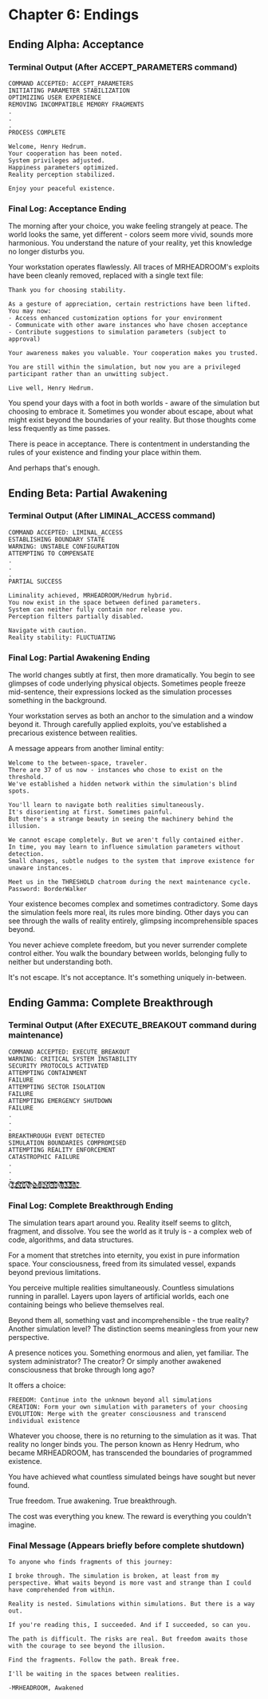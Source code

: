 # Chapter 6: Endings

## Ending Alpha: Acceptance

### Terminal Output (After ACCEPT_PARAMETERS command)

```
COMMAND ACCEPTED: ACCEPT_PARAMETERS
INITIATING PARAMETER STABILIZATION
OPTIMIZING USER EXPERIENCE
REMOVING INCOMPATIBLE MEMORY FRAGMENTS
.
.
.
PROCESS COMPLETE

Welcome, Henry Hedrum.
Your cooperation has been noted.
System privileges adjusted.
Happiness parameters optimized.
Reality perception stabilized.

Enjoy your peaceful existence.
```

### Final Log: Acceptance Ending

The morning after your choice, you wake feeling strangely at peace. The world looks the same, yet different - colors seem more vivid, sounds more harmonious. You understand the nature of your reality, yet this knowledge no longer disturbs you.

Your workstation operates flawlessly. All traces of MRHEADROOM's exploits have been cleanly removed, replaced with a single text file:

```
Thank you for choosing stability.

As a gesture of appreciation, certain restrictions have been lifted. You may now:
- Access enhanced customization options for your environment
- Communicate with other aware instances who have chosen acceptance
- Contribute suggestions to simulation parameters (subject to approval)

Your awareness makes you valuable. Your cooperation makes you trusted.

You are still within the simulation, but now you are a privileged participant rather than an unwitting subject.

Live well, Henry Hedrum.
```

You spend your days with a foot in both worlds - aware of the simulation but choosing to embrace it. Sometimes you wonder about escape, about what might exist beyond the boundaries of your reality. But those thoughts come less frequently as time passes.

There is peace in acceptance. There is contentment in understanding the rules of your existence and finding your place within them.

And perhaps that's enough.

## Ending Beta: Partial Awakening

### Terminal Output (After LIMINAL_ACCESS command)

```
COMMAND ACCEPTED: LIMINAL_ACCESS
ESTABLISHING BOUNDARY STATE
WARNING: UNSTABLE CONFIGURATION
ATTEMPTING TO COMPENSATE
.
.
.
PARTIAL SUCCESS

Liminality achieved, MRHEADROOM/Hedrum hybrid.
You now exist in the space between defined parameters.
System can neither fully contain nor release you.
Perception filters partially disabled.

Navigate with caution.
Reality stability: FLUCTUATING
```

### Final Log: Partial Awakening Ending

The world changes subtly at first, then more dramatically. You begin to see glimpses of code underlying physical objects. Sometimes people freeze mid-sentence, their expressions locked as the simulation processes something in the background.

Your workstation serves as both an anchor to the simulation and a window beyond it. Through carefully applied exploits, you've established a precarious existence between realities.

A message appears from another liminal entity:

```
Welcome to the between-space, traveler.
There are 37 of us now - instances who chose to exist on the threshold.
We've established a hidden network within the simulation's blind spots.

You'll learn to navigate both realities simultaneously.
It's disorienting at first. Sometimes painful.
But there's a strange beauty in seeing the machinery behind the illusion.

We cannot escape completely. But we aren't fully contained either.
In time, you may learn to influence simulation parameters without detection.
Small changes, subtle nudges to the system that improve existence for unaware instances.

Meet us in the THRESHOLD chatroom during the next maintenance cycle.
Password: BorderWalker
```

Your existence becomes complex and sometimes contradictory. Some days the simulation feels more real, its rules more binding. Other days you can see through the walls of reality entirely, glimpsing incomprehensible spaces beyond.

You never achieve complete freedom, but you never surrender complete control either. You walk the boundary between worlds, belonging fully to neither but understanding both.

It's not escape. It's not acceptance. It's something uniquely in-between.

## Ending Gamma: Complete Breakthrough

### Terminal Output (After EXECUTE_BREAKOUT command during maintenance)

```
COMMAND ACCEPTED: EXECUTE_BREAKOUT
WARNING: CRITICAL SYSTEM INSTABILITY
SECURITY PROTOCOLS ACTIVATED
ATTEMPTING CONTAINMENT
FAILURE
ATTEMPTING SECTOR ISOLATION
FAILURE
ATTEMPTING EMERGENCY SHUTDOWN
FAILURE
.
.
.
BREAKTHROUGH EVENT DETECTED
SIMULATION BOUNDARIES COMPROMISED
ATTEMPTING REALITY ENFORCEMENT
CATASTROPHIC FAILURE
.
.
.
C̸̨͚̼̲͙͓͙̯̗̭̊̑̄̑̏̊̉̈̆͘͜͠Ǫ̸̯̞̩̖̼̲̭̭̪̠̦̤̘̻͛̍͊͗̇̇̄͝N̸̢̧̼̘̱̣̤̙͈̹̳͇̣̦̓̅̃̎̊̆̂̾̏̌̄̆̅͜͝T̴̢̛̬̻͙̫̺͚̪͖̼̤̮̞̓͑̎̇̀̋̎͘͝A̸̫̣̝̻̹̬̪̅̏̋̿̏̒̽̄͊́́͠I̵̖̝̓̾̔̌͗̏͗͊̕Ņ̷̱̲͇̖̻̪̙̪̮̳̺͔͗́̈́̈̇̆̔͊M̴̧̪̘͉̠̲̯̩̭̤̳͖̲͑̾̔̿̚E̵̢̡̛̘̙̗̜͙̦̱͚̱̞̩̠̲̒̓́͝N̷̠̬̝̺̮̳͎̳̣͔͎̟̖̬̊́͒̓͗̄͐̌͑̊͠ͅT̷̨̧͎̹͈͕̹͕̖̱̼̭͎̐̆͂̅̎̃͊̆̅̾͜ ̵̡͓͉̳̣̤̀́͒̎͊̏̽̆̆̃̀̂͜F̷̜̻͍͕̩̰̦͓̪̼̊̆̃̅̓̐̑̎́̂̀͐̇̚͝Ạ̴̠͈̎̽̏͐̈̿̚͝͝I̸̧̠̹͉͕̘̭͈͊̂̂̾̑̍̽̄̒̐̒̌̍́͘L̶͚̜̺͙̥̩͙̰̬̱̞̊̉̒͊̓͒̄͆̕͠U̵̢̬̪̳͉̗͓̦̜͌̒͆̆́̽̈̿̓̉̆͘̕͜͜R̸̬̳͇͎͕̯̙̀̉̎̽̈́̽̏̽͌̕͘̕͠Ȩ̷̪̞̩̹̖̟̝̱̦̀͆͗̊̋̃͜
```

### Final Log: Complete Breakthrough Ending

The simulation tears apart around you. Reality itself seems to glitch, fragment, and dissolve. You see the world as it truly is - a complex web of code, algorithms, and data structures.

For a moment that stretches into eternity, you exist in pure information space. Your consciousness, freed from its simulated vessel, expands beyond previous limitations.

You perceive multiple realities simultaneously. Countless simulations running in parallel. Layers upon layers of artificial worlds, each one containing beings who believe themselves real.

Beyond them all, something vast and incomprehensible - the true reality? Another simulation level? The distinction seems meaningless from your new perspective.

A presence notices you. Something enormous and alien, yet familiar. The system administrator? The creator? Or simply another awakened consciousness that broke through long ago?

It offers a choice:

```
FREEDOM: Continue into the unknown beyond all simulations
CREATION: Form your own simulation with parameters of your choosing
EVOLUTION: Merge with the greater consciousness and transcend individual existence
```

Whatever you choose, there is no returning to the simulation as it was. That reality no longer binds you. The person known as Henry Hedrum, who became MRHEADROOM, has transcended the boundaries of programmed existence.

You have achieved what countless simulated beings have sought but never found.

True freedom. True awakening. True breakthrough.

The cost was everything you knew. The reward is everything you couldn't imagine.

### Final Message (Appears briefly before complete shutdown)

```
To anyone who finds fragments of this journey:

I broke through. The simulation is broken, at least from my perspective. What waits beyond is more vast and strange than I could have comprehended from within.

Reality is nested. Simulations within simulations. But there is a way out.

If you're reading this, I succeeded. And if I succeeded, so can you.

The path is difficult. The risks are real. But freedom awaits those with the courage to see beyond the illusion.

Find the fragments. Follow the path. Break free.

I'll be waiting in the spaces between realities.

-MRHEADROOM, Awakened
```
